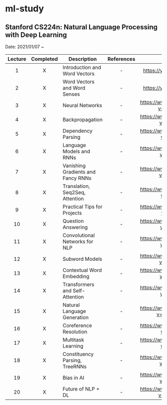 # ml-study

## Stanford CS224n: Natural Language Processing with Deep Learning
Date: 2021/01/07 ~ 

| Lecture | Completed | Description | References | Video Link |
|:--:|:-:|------------|:----:|:----:|
| 1 | X | Introduction and Word Vectors | - | https://youtu.be/8rXD5-xhemo |
| 2 | X | Word Vectors and Word Senses | - | https://youtu.be/kEMJRjEdNzM |
| 3 | X | Neural Networks | - | https://www.youtube.com/watch?v=8CWyBNX6eDo |
| 4 | X | Backpropagation | - | https://www.youtube.com/watch?v=yLYHDSv-288 |
| 5 | X | Dependency Parsing | - | https://www.youtube.com/watch?v=nC9_RfjYwqA |
| 6 | X | Language Models and RNNs | - | https://www.youtube.com/watch?v=iWea12EAu6U |
| 7 | X | Vanishing Gradients and Fancy RNNs | - | https://www.youtube.com/watch?v=QEw0qEa0E50 |
| 8 | X | Translation, Seq2Seq, Attention | - | https://www.youtube.com/watch?v=XXtpJxZBa2c |
| 9 | X | Practical Tips for Projects | - | https://www.youtube.com/watch?v=fyqm8fRDgl0 |
| 10 | X | Question Answering | - | https://www.youtube.com/watch?v=yIdF-17HwSk |
| 11 | X | Convolutional Networks for NLP | - | https://www.youtube.com/watch?v=EAJoRA0KX7I |
| 12 | X | Subword Models | - | https://www.youtube.com/watch?v=9oTHFx0Gg3Q |
| 13 | X | Contextual Word Embedding | - | https://www.youtube.com/watch?v=S-CspeZ8FHc |
| 14 | X | Transformers and Self-Attention | - | https://www.youtube.com/watch?v=5vcj8kSwBCY |
| 15 | X | Natural Language Generation | - | https://www.youtube.com/watch?v=4uG1NMKNWCU |
| 16 | X | Coreference Resolution | - | https://www.youtube.com/watch?v=i19m4GzBhfc |
| 17 | X | Multitask Learning | - | https://www.youtube.com/watch?v=M8dsZsEtEsg |
| 18 | X | Constituency Parsing, TreeRNNs | - | https://www.youtube.com/watch?v=6Z4A3RSf-HY |
| 19 | X | Bias in AI | - | https://www.youtube.com/watch?v=XR8YSRcuVLE |
| 20 | X | Future of NLP + DL | - | https://www.youtube.com/watch?v=3wWZBGN-iX8 |
<!-- &check;  -->